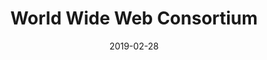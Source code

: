 ---
title: "World Wide Web Consortium"
description: "The World Wide Web Consortium (W3C) develops standards and guidelines to help everyone build a web based on the principles of accessibility, internationalization, privacy and security."
date: "2019-02-28"
ig: ["W3C"]
layout: definitions
showReadTime: false
showDate: false
member_url: https://www.w3.org/
featureImage: "https://www.w3.org/assets/logos/w3c/w3c-no-bars.svg"
---